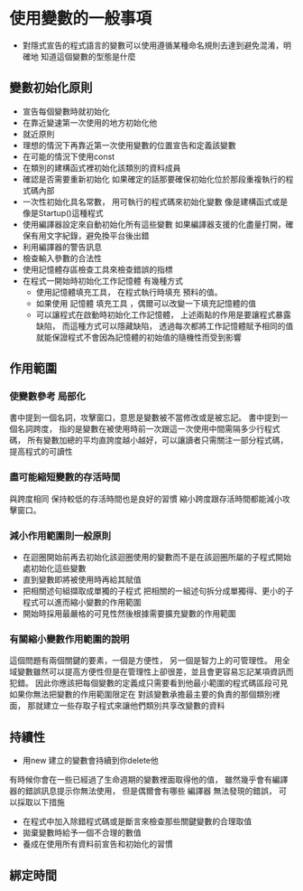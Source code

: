 # 使用變數的一般事項
- 對隱式宣告的程式語言的變數可以使用遵循某種命名規則去達到避免混淆，明確地 知道這個變數的型態是什麼
##  變數初始化原則
- 宣告每個變數時就初始化
- 在靠近變速第一次使用的地方初始化他
 - 就近原則
- 理想的情況下再靠近第一次使用變數的位置宣告和定義該變數
- 在可能的情況下使用const
- 在類別的建構函式裡初始化該類別的資料成員
- 確認是否需要重新初始化
    如果確定的話那要確保初始化位於那段重複執行的程式碼內部
- 一次性初始化具名常數， 用可執行的程式碼來初始化變數
像是建構函式或是像是Startup()這種程式
- 使用編譯器設定來自動初始化所有這些變數
    如果編譯器支援的化盡量打開，確保有用文字紀錄，避免換平台後出錯
- 利用編譯器的警告訊息
- 檢查輸入參數的合法性
- 使用記憶體存區檢查工具來檢查錯誤的指標
- 在程式一開始時初始化工作記憶體
    有幾種方式
    - 使用記憶體填充工具， 在程式執行時填充 預料的值。
    -  如果使用 記憶體 填充工具 ，偶爾可以改變一下填充記憶體的值
    - 可以讓程式在啟動時初始化工作記憶體， 上述兩點的作用是要讓程式暴露缺陷， 而這種方式可以隱藏缺陷， 透過每次都將工作記憶體賦予相同的值就能保證程式不會因為記憶體的初始值的隨機性而受到影響
 ##  作用範圍
 ### 使變數參考 局部化
 書中提到一個名詞，攻擊窗口，意思是變數被不當修改或是被忘記。
   書中提到一個名詞跨度， 指的是變數在被使用時前一次跟這一次使用中間需隔多少行程式碼， 所有變數加總的平均直誇度越小越好，可以讓讀者只需關注一部分程式碼，提高程式的可讀性
### 盡可能縮短變數的存活時間
 與跨度相同 保持較低的存活時間也是良好的習慣
 縮小跨度跟存活時間都能減小攻擊窗口。
 ### 減小作用範圍則一般原則
 - 在迴圈開始前再去初始化該迴圈使用的變數而不是在該迴圈所屬的子程式開始處初始化這些變數
 - 直到變數即將被使用時再給其賦值
 - 把相關述句組擷取成單獨的子程式
     把相關的一組述句拆分成單獨得、更小的子程式可以進而縮小變數的作用範圍
 - 開始時採用最嚴格的可見性然後根據需要擴充變數的作用範圍
### 有關縮小變數作用範圍的說明
這個問題有兩個關鍵的要素，一個是方便性， 另一個是智力上的可管理性。 用全域變數雖然可以提高方便性但是在管理性上卻很差，並且會更容易忘記某項資訊而犯錯。
因此你應該把每個變數的定義成只需要看到他最小範圍的程式碼區段可見
如果你無法把變數的作用範圍限定在 對該變數承擔最主要的負責的那個類別裡面， 那就建立一些存取子程式來讓他們類別共享改變數的資料
## 持續性
- 用new 建立的變數會持續到你delete他

有時候你會在一些已經過了生命週期的變數裡面取得他的值， 雖然幾乎會有編譯器的錯誤訊息提示你無法使用， 但是偶爾會有哪些 編譯器 無法發現的錯誤， 可以採取以下措施
* 在程式中加入除錯程式碼或是斷言來檢查那些關鍵變數的合理取值
* 拋棄變數時給予一個不合理的數值
* 養成在使用所有資料前宣告和初始化的習慣
## 綁定時間

<!--stackedit_data:
eyJoaXN0b3J5IjpbLTQzODkwNjM3NSwtODIzNDQ0OTYsLTc0OT
gwNDE0NCwtNzUwMTE4NDg2LC02ODk0NzI2MjEsMTc4MDc5MDMy
MSwtMTg2NzI2NDY1MSwxODgzNTM4MzQ3LDIwODYzNzg5ODQsMj
AzMjY2MDIyLDE5MDcwNDI4NjYsLTk5MTUwNTM1MywtMTM5Mzgx
ODg4XX0=
-->